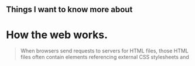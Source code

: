 ## Things I want to know more about

# How the web works.

>When browsers send requests to servers for HTML files, those HTML files often contain <link> elements referencing external CSS stylesheets and <script> elements referencing external JavaScript scripts. It's important to know the order in which those files are parsed by the browser as the browser loads the page.

>The browser parses the HTML file first, and that leads to the browser recognizing any <link>-element references to external CSS stylesheets and any <script>-element references to scripts.

>As the browser parses the HTML, it sends requests back to the server for any CSS files it has found from <link> elements, and any JavaScript files it has found from <script> elements, and from those, then parses the CSS and JavaScript.

>To choose an image, go to Google Images and search for something suitable.

>When you find the image you want, click on the image to get an enlarged view of it.

>Right-click the image (Ctrl + click on a Mac), choose Save Image As…, and choose a safe place to save your image. Alternatively, copy the image's web address from your browser's address bar for later use.

>This is a sequence of text known as a string. To signify that the value is a string, enclose it in single or double quote marks.
let myVariable = 'Bob'; or
let myVariable = "Bob";

>This is a number. Numbers don't have quotes around them.
let myVariable = 10;

